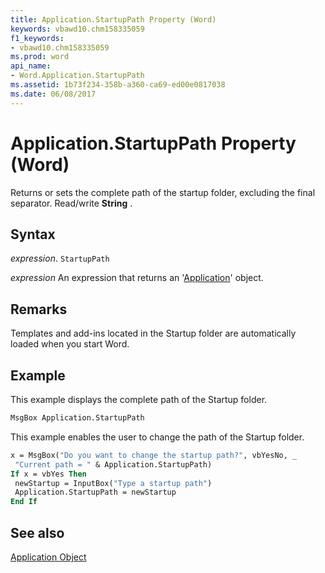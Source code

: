 ```yaml
---
title: Application.StartupPath Property (Word)
keywords: vbawd10.chm158335059
f1_keywords:
- vbawd10.chm158335059
ms.prod: word
api_name:
- Word.Application.StartupPath
ms.assetid: 1b73f234-358b-a360-ca69-ed00e0817038
ms.date: 06/08/2017
---
```



# Application.StartupPath Property (Word)

Returns or sets the complete path of the startup folder, excluding the final separator. Read/write  **String** .


## Syntax

 _expression_. `StartupPath`

 _expression_ An expression that returns an '[Application](Word.Application.md)' object.


## Remarks

Templates and add-ins located in the Startup folder are automatically loaded when you start Word.


## Example

This example displays the complete path of the Startup folder.


```vb
MsgBox Application.StartupPath
```

This example enables the user to change the path of the Startup folder.




```vb
x = MsgBox("Do you want to change the startup path?", vbYesNo, _ 
 "Current path = " & Application.StartupPath) 
If x = vbYes Then 
 newStartup = InputBox("Type a startup path") 
 Application.StartupPath = newStartup 
End If
```


## See also


[Application Object](Word.Application.md)

